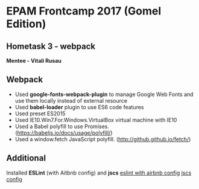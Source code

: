 # EPAM Frontcamp 2017 (Gomel Edition)

## Hometask 3 - webpack
**Mentee - Vitali Rusau**

## Webpack
* Used **google-fonts-webpack-plugin** to manage Google Web Fonts and use them locally instead of external resource
* Used **babel-loader** plugin to use ES6 code features
* Used preset ES2015
* Used IE10.Win7.For.Windows.VirtualBox virtual machine with IE10
* Used a Babel polyfill to use Promises. (https://babeljs.io/docs/usage/polyfill/)
* Used a window.fetch JavaScript polyfill. (http://github.github.io/fetch/)

## Additional
Installed **ESLint** (with Aitbnb config) and **jscs**
[eslint with airbnb config](https://www.themarketingtechnologist.co/eslint-with-airbnb-javascript-style-guide-in-webstorm/)
[jscs config](https://www.themarketingtechnologist.co/how-to-get-airbnbs-javascript-code-style-working-in-webstorm/)